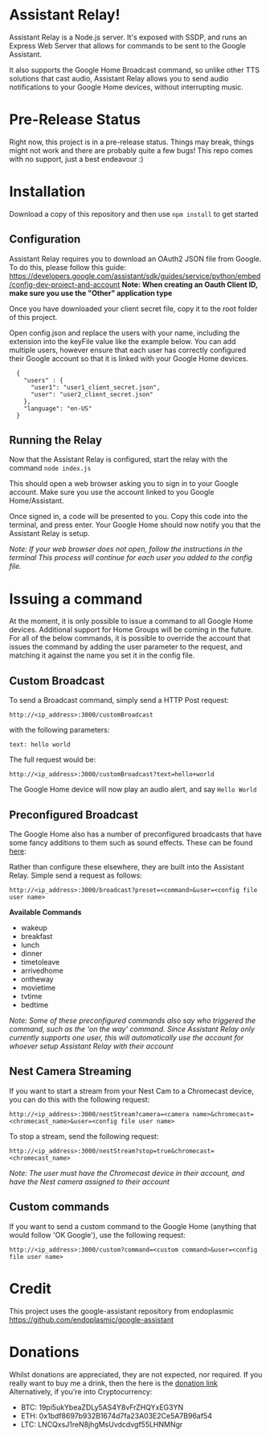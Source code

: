 # Assistant Relay!

Assistant Relay is a Node.js server. It's exposed with SSDP, and runs an Express Web Server that allows for commands to be sent to the Google Assistant.

It also supports the Google Home Broadcast command, so unlike other TTS solutions that cast audio, Assistant Relay allows you to send audio notifications to your Google Home devices, without interrupting music.

# Pre-Release Status

Right now, this project is in a pre-release status.  Things may break, things might not work and there are probably quite a few bugs!  This repo comes with no support, just a best endeavour :)

# Installation

Download a copy of this repository and then use `npm install` to get started

## Configuration

Assistant Relay requires you to download an OAuth2 JSON file from Google.  To do this, please follow this guide: https://developers.google.com/assistant/sdk/guides/service/python/embed/config-dev-project-and-account
**Note: When creating an Oauth Client ID, make sure you use the "Other" application type**

Once you have downloaded your client secret file, copy it to the root folder of this project.

Open config.json and replace the users with your name, including the extension into the keyFile value like the example below. You can add multiple users, however ensure that each user has correctly configured their Google account so that it is linked with your Google Home devices.

      {
        "users" : {
          "user1": "user1_client_secret.json",
          "user": "user2_client_secret.json"
        },
        "language": "en-US"
      }

## Running the Relay

Now that the Assistant Relay is configured, start the relay with the command `node index.js`

This should open a web browser asking you to sign in to your Google account. Make sure you use the account linked to you Google Home/Assistant.

Once signed in, a code will be presented to you.  Copy this code into the terminal, and press enter.  Your Google Home should now notify you that the Assistant Relay is setup.

*Note: If your web browser does not open, follow the instructions in the terminal
This process will continue for each user you added to the config file.*

# Issuing a command

At the moment, it is only possible to issue a command to all Google Home devices. Additional support for Home Groups will be coming in the future.
For all of the below commands, it is possible to override the account that issues the command by adding the user parameter to the request, and matching it against the name you set it in the config file.

## Custom Broadcast

To send a Broadcast command, simply send a HTTP Post request:

    http://<ip_address>:3000/customBroadcast

with the following parameters:

    text: hello world    

The full request would be:

    http://<ip_address>:3000/customBroadcast?text=hello+world
The Google Home device will now play an audio alert, and say `Hello World`

## Preconfigured Broadcast

The Google Home also has a number of preconfigured broadcasts that have some fancy additions to them such as sound effects.  These can be found [here](https://support.google.com/googlehome/answer/7531913?co=GENIE.Platform=Android&hl=en):

Rather than configure these elsewhere, they are built into the Assistant Relay.  Simple send a request as follows:

    http://<ip_address>:3000/broadcast?preset=<command>&user=<config file user name>

**Available Commands**

 - wakeup
 - breakfast
 - lunch
 - dinner
 - timetoleave
 - arrivedhome
 - ontheway
 - movietime
 - tvtime
 - bedtime

*Note: Some of these preconfigured commands also say who triggered the command, such as the 'on the way' command. Since Assistant Relay only currently supports one user, this will automatically use the account for whoever setup Assistant Relay with their account*

## Nest Camera Streaming

If you want to start a stream from your Nest Cam to a Chromecast device, you can do this with the following request:

    http://<ip_address>:3000/nestStream?camera=<camera name>&chromecast=<chromecast_name>&user=<config file user name>

To stop a stream, send the following request:

    http://<ip_address>:3000/nestStream?stop=true&chromecast=<chromecast_name>

*Note: The user must have the Chromecast device in their account, and have the Nest camera assigned to their account*

## Custom commands

If you want to send a custom command to the Google Home (anything that would follow 'OK Google'), use the following request:

    http://<ip_address>:3000/custom?command=<custom command>&user=<config file user name>

# Credit
This project uses the google-assistant repository from endoplasmic
https://github.com/endoplasmic/google-assistant

# Donations
Whilst donations are appreciated, they are not expected, nor required.  If you really want to buy me a drink, then the here is the [donation link](paypal.me/ghesp)
Alternatively, if you're into Cryptocurrency:

  - BTC: 19pi5ukYbeaZDLy5AS4Y8vFrZHQYxEG3YN
  - ETH: 0x1bdf8697b932B1674d7fa23A03E2Ce5A7B96af54
  - LTC: LNCQxsJ1reN8jhgMsUvdcdvgf55LHNMNgr
